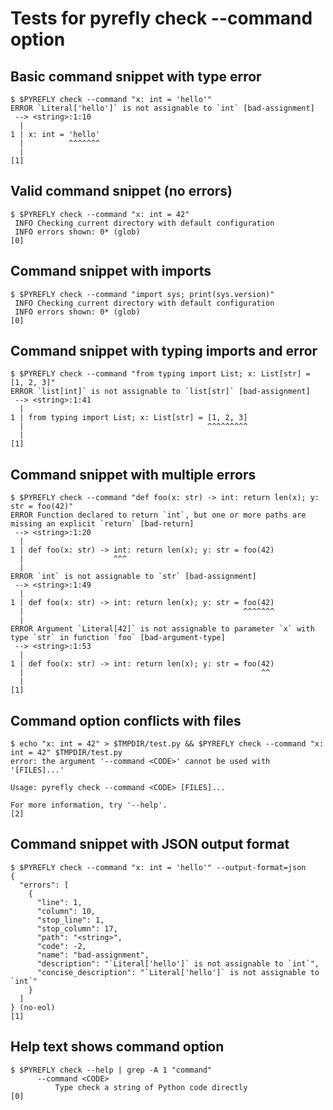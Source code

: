 # Tests for pyrefly check --command option

## Basic command snippet with type error

```scrut
$ $PYREFLY check --command "x: int = 'hello'"
ERROR `Literal['hello']` is not assignable to `int` [bad-assignment]
 --> <string>:1:10
  |
1 | x: int = 'hello'
  |          ^^^^^^^
  |
[1]
```

## Valid command snippet (no errors)

```scrut {output_stream: stderr}
$ $PYREFLY check --command "x: int = 42"
 INFO Checking current directory with default configuration
 INFO errors shown: 0* (glob)
[0]
```

## Command snippet with imports

```scrut {output_stream: stderr}
$ $PYREFLY check --command "import sys; print(sys.version)"
 INFO Checking current directory with default configuration
 INFO errors shown: 0* (glob)
[0]
```

## Command snippet with typing imports and error

```scrut
$ $PYREFLY check --command "from typing import List; x: List[str] = [1, 2, 3]"
ERROR `list[int]` is not assignable to `list[str]` [bad-assignment]
 --> <string>:1:41
  |
1 | from typing import List; x: List[str] = [1, 2, 3]
  |                                         ^^^^^^^^^
  |
[1]
```

## Command snippet with multiple errors

```scrut
$ $PYREFLY check --command "def foo(x: str) -> int: return len(x); y: str = foo(42)"
ERROR Function declared to return `int`, but one or more paths are missing an explicit `return` [bad-return]
 --> <string>:1:20
  |
1 | def foo(x: str) -> int: return len(x); y: str = foo(42)
  |                    ^^^
  |
ERROR `int` is not assignable to `str` [bad-assignment]
 --> <string>:1:49
  |
1 | def foo(x: str) -> int: return len(x); y: str = foo(42)
  |                                                 ^^^^^^^
  |
ERROR Argument `Literal[42]` is not assignable to parameter `x` with type `str` in function `foo` [bad-argument-type]
 --> <string>:1:53
  |
1 | def foo(x: str) -> int: return len(x); y: str = foo(42)
  |                                                     ^^
  |
[1]
```

## Command option conflicts with files

```scrut {output_stream: stderr}
$ echo "x: int = 42" > $TMPDIR/test.py && $PYREFLY check --command "x: int = 42" $TMPDIR/test.py
error: the argument '--command <CODE>' cannot be used with '[FILES]...'

Usage: pyrefly check --command <CODE> [FILES]...

For more information, try '--help'.
[2]
```

## Command snippet with JSON output format

```scrut
$ $PYREFLY check --command "x: int = 'hello'" --output-format=json
{
  "errors": [
    {
      "line": 1,
      "column": 10,
      "stop_line": 1,
      "stop_column": 17,
      "path": "<string>",
      "code": -2,
      "name": "bad-assignment",
      "description": "`Literal['hello']` is not assignable to `int`",
      "concise_description": "`Literal['hello']` is not assignable to `int`"
    }
  ]
} (no-eol)
[1]
```

## Help text shows command option

```scrut
$ $PYREFLY check --help | grep -A 1 "command"
      --command <CODE>
          Type check a string of Python code directly
[0]
```